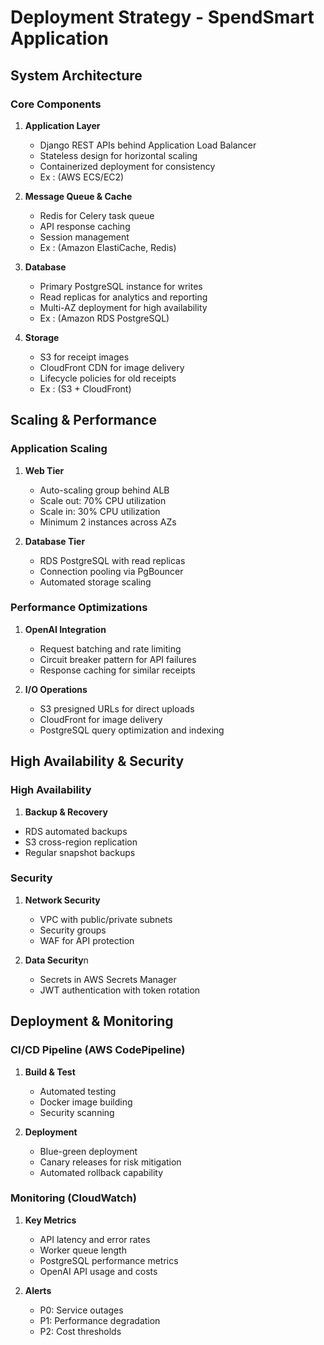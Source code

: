 # Deployment Strategy - SpendSmart Application

## System Architecture

### Core Components
1. **Application Layer** 
   - Django REST APIs behind Application Load Balancer
   - Stateless design for horizontal scaling
   - Containerized deployment for consistency
   - Ex : (AWS ECS/EC2)


3. **Message Queue & Cache** 
   - Redis for Celery task queue
   - API response caching
   - Session management
   - Ex : (Amazon ElastiCache, Redis)

4. **Database** 
   - Primary PostgreSQL instance for writes
   - Read replicas for analytics and reporting
   - Multi-AZ deployment for high availability
   - Ex : (Amazon RDS PostgreSQL)

5. **Storage** 
   - S3 for receipt images
   - CloudFront CDN for image delivery
   - Lifecycle policies for old receipts
   - Ex : (S3 + CloudFront)


## Scaling & Performance

### Application Scaling
1. **Web Tier**
   - Auto-scaling group behind ALB
   - Scale out: 70% CPU utilization
   - Scale in: 30% CPU utilization
   - Minimum 2 instances across AZs

2. **Database Tier**
   - RDS PostgreSQL with read replicas
   - Connection pooling via PgBouncer
   - Automated storage scaling



### Performance Optimizations
1. **OpenAI Integration**
   - Request batching and rate limiting
   - Circuit breaker pattern for API failures
   - Response caching for similar receipts

2. **I/O Operations**
   - S3 presigned URLs for direct uploads
   - CloudFront for image delivery
   - PostgreSQL query optimization and indexing



## High Availability & Security

### High Availability
1.  **Backup & Recovery**
   - RDS automated backups
   - S3 cross-region replication
   - Regular snapshot backups



### Security
1. **Network Security**
   - VPC with public/private subnets
   - Security groups
   - WAF for API protection

2. **Data Security**n
   - Secrets in AWS Secrets Manager
   - JWT authentication with token rotation





## Deployment & Monitoring

### CI/CD Pipeline (AWS CodePipeline)
1. **Build & Test**
   - Automated testing
   - Docker image building
   - Security scanning

2. **Deployment**
   - Blue-green deployment
   - Canary releases for risk mitigation
   - Automated rollback capability

### Monitoring (CloudWatch)
1. **Key Metrics**
   - API latency and error rates
   - Worker queue length
   - PostgreSQL performance metrics
   - OpenAI API usage and costs

2. **Alerts**
   - P0: Service outages
   - P1: Performance degradation
   - P2: Cost thresholds
